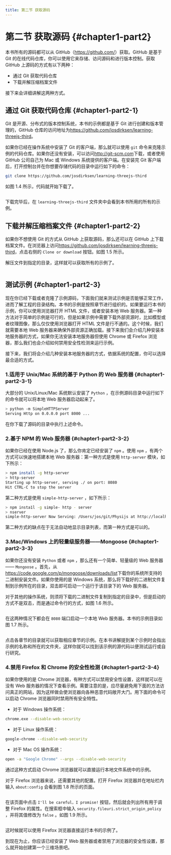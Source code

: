 ```yaml
---
title: 第二节 获取源码
---
```

# 第二节 获取源码 {#chapter1-part2}

本书所有的源码都可以从 GitHub（<https://github.com/>）获取。GitHub 是基于 Git 的在线代码仓库，你可以使用它来存储、访问源码和进行版本控制。获取 GitHub 上源码的方式有以下两种：

* 通过 Git 获取代码仓库
* 下载并解压缩档案文件

接下来会详细讲解这两种方式。

## 通过 Git 获取代码仓库 {#chapter1-part2-1}

Git 是开源、分布式的版本控制系统，本书的示例都是基于 Git 进行创建和版本管理的，GitHub 仓库的访问地址为<https://github.com/josdirksen/learning-threejs-third>。

如果你已经在操作系统中安装了 Git 的客户端，那么就可以使用 `git` 命令来克隆示例的代码仓库。如果你还没有安装，可以访问<http://git-scm.com>下载，或者使用 GitHub 公司自己为 Mac 或 Windows 系统提供的客户端。在安装完 Git 客户端后，打开控制台并在你想要存储代码的目录中运行如下的命令：

```bash
git clone https://github.com/josdirksen/learning-threejs-third
```

如图 1.4 所示，代码就开始下载了。

<Image :index="4" />

下载完毕后，在 `learning-threejs-third` 文件夹中会看到本书所用的所有的示例。

## 下载并解压缩档案文件 {#chapter1-part2-2}

如果你不想使用 Git 的方式从 GitHub 上获取源码，那么还可以在 GitHub 上下载档案文件。在浏览器上访问<https://github.com/josdirksen/learning-threejs-third>，点击右侧的 `Clone or download` 按钮。如图 1.5 所示。

解压文件到指定的目录，这样就可以获取所有的示例了。

<Image :index="5" />

## 测试示例 {#chapter1-part2-3}

现在你已经下载或者克隆了示例源码，下面我们就来测试示例是否能够正常工作，进而了解工程的目录结构。本书的示例是按照章节进行组织的。如果要运行本书的示例，你可以使用浏览器打开 HTML 文件，或者安装本地 Web 服务器。第一种方法对于简单的示例是可行的，但是如果示例中需要下载外部资源时，比如模型或者纹理图像，那么仅仅使用浏览器打开 HTML 文件是行不通的。这个时候，我们就需要本地 Web 服务器来确保外部资源正确加载。接下来我们会介绍几种安装本地服务器的方式，如果你无法安装本地服务器但使用 Chrome 或 Firefox 浏览器，那么我们也会介绍如何禁用安全性检测来运行示例。

接下来，我们将会介绍几种安装本地服务器的方式，依据系统的配置，你可以选择最合适的方式。

### 1.适用于 Unix/Mac 系统的基于 Python 的 Web 服务器 {#chapter1-part2-3-1}

大部分的 Unix/Linux/Mac 系统默认安装了 `Python` ，在示例源码目录中运行如下的命令就可以将本地 Web 服务器启动起来了。

```bash
> python -m SimpleHTTPServer
Serving Http on 0.0.0.0 port 8000 ...
```

在你下载了源码的目录中执行上述命令。

### 2.基于 NPM 的 Web 服务器 {#chapter1-part2-3-2}

如果你已经在使用 Node.js 了，那么你肯定已经安装了 `npm` 。使用 `npm` ，有两个方式可以快速地搭建本地 Web 服务器：第一种方式是使用 `http-server` 模块，如下所示：

```bash
> npm install -g http-server
> http-server
Starting up http-server, serving ./ on port: 8080
Hit CTRL-C to stop the server
```

第二种方式是使用 `simple-http-server` ，如下所示：

```bash
> npm insta1l -g simple- http - server
> nserver
simple-http-server Now Serving: /Users/jos/git/Physijs at http://localhost:8000/
```

第二种方式的缺点在于无法自动地显示目录列表，而第一种方式是可以的。

### 3.Mac/Windows 上的轻量级服务器——Mongoose {#chapter1-part2-3-3}

如果你还没有安装 `Python` 或者 `npm` ，那么还有一个简单、轻量级的 Web 服务器—— `Mongoose` 。首先，从<https://code.google.com/p/mongoose/downloads/list>下载你的系统所支持的二进制安装文件。如果你使用的是 Windows 系统，那么将下载好的二进制文件复制到示例所在的目录，双击即可启动一个运行于该目录下的 Web 服务器。

对于其他的操作系统，则须将下载的二进制文件复制到指定的目录中，但是启动的方式不是双击，而是通过命令行的方式，如图 1.6 所示。

<Image :index="6" />

在这两种情况下都会在 `8080` 端口启动一个本地 Web 服务器。本书的示例目录如图 1.7 所示。

<Image :index="7" />

点击各章节的目录就可以获取相应章节的示例。在本书讲解提到某个示例时会指出示例的名称和所在的文件夹，这样你就可以找到该示例的源代码以便测试运行或自行研究。

### 4.禁用 Firefox 和 Chrome 的安全性检测 {#chapter1-part2-3-4}

如果你使用的是 Chrome 浏览器，有种方式可以禁用安全性设置，这样就可以在没有 Web 服务器的情况下查看示例。需要注意的是，应尽量避免用下面的方法访问真正的网站，因为这样做会使浏览器向各种恶意代码敞开大门。用下面的命令可以启动 Chrome 浏览器同时禁用所有安全特性。

* 对于 Windows 操作系统：

```bash
chrome.exe --disable-web-security
```

* 对于 Linux 操作系统：

```bash
google-chrome --disable-web-security
```

* 对于 Mac OS 操作系统：

```bash
open -a "Google Chrome" --args --disable-web-security
```

通过这种方式启动 Chrome 浏览器就可以直接运行本地文件系统中的示例。

对于 Firefox 浏览器来说，还需要其他的配置。打开 Firefox 浏览器并在地址栏内输入 `about:config` 会看到图 1.8 所示的页面。

<Image :index="8" />

在该页面中点击 `I'll be careful，I promise!` 按钮，然后就会列出所有用于调整 Firefox 的属性。在搜索框中输入 `security.fileuri.strict_origin_policy` ，并将其值修改为 `false` 。如图 1.9 所示。

<Image :index="9" />

这时候就可以使用 Firefox 浏览器直接运行本书的示例了。

到现在为止，你应该已经安装了 Web 服务器或者禁用了浏览器的安全性设置，那么就开始创建第一个三维场景吧。
